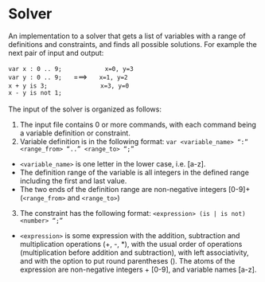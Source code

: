 # Solver
An implementation to a solver that gets a list of variables with a range of definitions and constraints, and finds all possible solutions. 
For example the next pair of input and output:

`var x : 0 .. 9;`&nbsp;&nbsp;&nbsp;&nbsp;&nbsp;&nbsp;&nbsp;&nbsp;&nbsp;&nbsp;&nbsp;&nbsp;&nbsp;&nbsp;&nbsp;&nbsp;&nbsp;&nbsp;&nbsp;&nbsp;&nbsp;&nbsp;`x=0, y=3`<br />
`var y : 0 .. 9;`&nbsp;&nbsp;&nbsp;&nbsp;&nbsp;&nbsp;===>&nbsp;&nbsp;&nbsp;&nbsp;&nbsp;&nbsp;`x=1, y=2`<br />
`x + y is 3;`&nbsp;&nbsp;&nbsp;&nbsp;&nbsp;&nbsp;&nbsp;&nbsp;&nbsp;&nbsp;&nbsp;&nbsp;&nbsp;&nbsp;&nbsp;&nbsp;&nbsp;&nbsp;&nbsp;&nbsp;&nbsp;&nbsp;&nbsp;&nbsp;&nbsp;&nbsp;&nbsp;`x=3, y=0`<br />
`x - y is not 1;`<br />
<br />
The input of the solver is organized as follows:
1. The input file contains 0 or more commands, with each command being a variable definition or constraint.
2. Variable definition is in the following format:
`var <variable_name> “:” <range_from> “..” <range_to> “;”`
  - `<variable_name>` is one letter in the lower case, i.e. [a-z].
  - The definition range of the variable is all integers in the defined range including the first and last value.
  - The two ends of the definition range are non-negative integers [0-9]+ (`<range_from>` and `<range_to>`)
3. The constraint has the following format:
`<expression> (is | is not) <number> “;”`
  - `<expression>` is some expression with the addition, subtraction and multiplication operations (+, -, *), with the usual order of operations (multiplication before addition         and subtraction), with left associativity, and with the option to put round parentheses (). 
    The atoms of the expression are non-negative integers + [0-9], and variable names [a-z]. 
